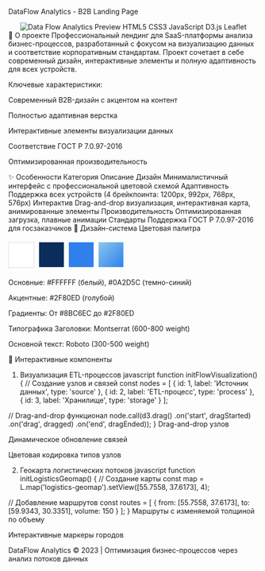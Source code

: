 DataFlow Analytics - B2B Landing Page
<div align="center"> <img src="https://via.placeholder.com/1200x600/0A2D5C/FFFFFF?text=Professional+B2B+Landing+Page" alt="Data Flow Analytics Preview">
HTML5
CSS3
JavaScript
D3.js
Leaflet

</div>
🚀 О проекте
Профессиональный лендинг для SaaS-платформы анализа бизнес-процессов, разработанный с фокусом на визуализацию данных и соответствие корпоративным стандартам. Проект сочетает в себе современный дизайн, интерактивные элементы и полную адаптивность для всех устройств.

Ключевые характеристики:

Современный B2B-дизайн с акцентом на контент

Полностью адаптивная верстка

Интерактивные элементы визуализации данных

Соответствие ГОСТ Р 7.0.97-2016

Оптимизированная производительность

✨ Особенности
Категория	Описание
Дизайн	Минималистичный интерфейс с профессиональной цветовой схемой
Адаптивность	Поддержка всех устройств (4 брейкпоинта: 1200px, 992px, 768px, 576px)
Интерактив	Drag-and-drop визуализация, интерактивная карта, анимированные элементы
Производительность	Оптимизированная загрузка, плавные анимации
Стандарты	Поддержка ГОСТ Р 7.0.97-2016 для госзаказчиков
🎨 Дизайн-система
Цветовая палитра
<div style="display: flex; gap: 10px; margin: 20px 0;"> <div style="background: #FFFFFF; width: 50px; height: 50px; border: 1px solid #ddd;"></div> <div style="background: #0A2D5C; width: 50px; height: 50px;"></div> <div style="background: #2F80ED; width: 50px; height: 50px;"></div> <div style="background: linear-gradient(135deg, #8BC6EC, #2F80ED); width: 50px; height: 50px;"></div> </div>
Основные: #FFFFFF (белый), #0A2D5C (темно-синий)

Акцентные: #2F80ED (голубой)

Градиенты: От #8BC6EC до #2F80ED

Типографика
Заголовки: Montserrat (600-800 weight)

Основной текст: Roboto (300-500 weight)

🧩 Интерактивные компоненты
1. Визуализация ETL-процессов
javascript
function initFlowVisualization() {
  // Создание узлов и связей
  const nodes = [
    { id: 1, label: 'Источник данных', type: 'source' },
    { id: 2, label: 'ETL-процесс', type: 'process' },
    { id: 3, label: 'Хранилище', type: 'storage' }
  ];
  
  // Drag-and-drop функционал
  node.call(d3.drag()
    .on('start', dragStarted)
    .on('drag', dragged)
    .on('end', dragEnded));
}
Drag-and-drop узлов

Динамическое обновление связей

Цветовая кодировка типов узлов

2. Геокарта логистических потоков
javascript
function initLogisticsGeomap() {
  // Создание карты
  const map = L.map('logistics-geomap').setView([55.7558, 37.6173], 4);
  
  // Добавление маршрутов
  const routes = [
    { from: [55.7558, 37.6173], to: [59.9343, 30.3351], volume: 150 }
  ];
}
Маршруты с изменяемой толщиной по объему

Интерактивные маркеры городов

DataFlow Analytics © 2023 | Оптимизация бизнес-процессов через анализ потоков данных
